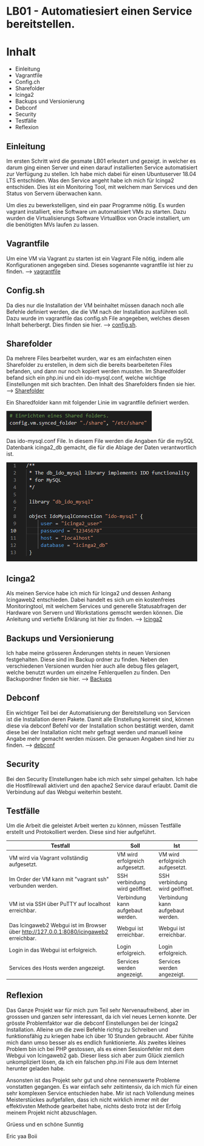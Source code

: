 # LB01 - Automatiesiert einen Service bereitstellen.

# Inhalt
- Einleitung
- Vagrantfile
- Config.ch
- Sharefolder
- Icinga2
- Backups und Versionierung
- Debconf
- Security
- Testfälle
- Reflexion

## Einleitung
Im ersten Schritt wird die gesmate LB01 erleutert und gezeigt. in welcher es darum ging einen Server und einen darauf installierten Service automatisiert zur Verfügung zu stellen. Ich habe mich dabei für einen Ubuntuserver 18.04 LTS entschiden. Was den Service angeht habe ich mich für Icinga2 entschiden. Dies ist ein Monitoring Tool, mit welchem man Services und den Status von Servern überwachen kann.

Um dies zu bewerkstelligen, sind ein paar Programme nötig. Es wurden vagrant installiert, eine Software um automatisiert VMs zu starten. Dazu wurden die Virtualisierungs Software VirtualBox von Oracle installiert, um die benötigten MVs laufen zu lassen.

## Vagrantfile
Um eine VM via Vagrant zu starten ist ein Vagrant File nötig, indem alle Konfigurationen angegeben sind. Dieses sogenannte vagrantfile ist hier zu finden. --> [vagrantfile](ubuntuserver/vagrantfile)

## Config.sh
Da dies nur die Installation der VM beinhaltet müssen danach noch alle Befehle definiert werden, die die VM nach der Installation ausführen soll. Dazu wurde im vagrantfile das config.sh File angegeben, welches diesen Inhalt beherbergt. Dies finden sie hier. --> [config.sh](ubuntuserver/config_v6.1.sh).


## Sharefolder
Da mehrere Files bearbeitet wurden, war es am einfachsten einen Sharefolder zu erstellen, in dem sich die bereits bearbeiteten Files befanden, und dann nur noch kopiert werden mussten. Im Sharedfolder befand sich ein php.ini und ein ido-mysql.conf, welche wichtige Einstellungen mit sich brachten. Den Inhalt des Sharefolders finden sie hier. --> [Sharefolder](share/)

Ein Sharedfolder kann mit folgender Linie im vagrantfile definiert werden.

![sharefolder](images/sharefolder.PNG)

Das ido-mysql.conf File. In diesem File werden die Angaben für die mySQL Datenbank icinga2_db gemacht, die für die Ablage der Daten verantwortlich ist.

![ido-mysql](images/ido-mysql.PNG)

## Icinga2
Als meinen Service habe ich mich für Icinga2 und dessen Anhang Icingaweb2 entschieden. Dabei handelt es sich um ein kostenfreies Monitoringtool, mit welchem Services und generelle Statusabfragen der Hardware von Servern und Workstations gemscht werden können. Die Anleitung und vertiefte Erklärung ist hier zu finden. --> [Icinga2](icinga2/)

## Backups und Versionierung
Ich habe meine grösseren Änderungen stehts in neuen Versionen festgehalten. Diese sind im Backup ordner zu finden. Neben den verschiedenen Versionen wurden hier auch alle debug files gelagert, welche benutzt wurden um einzelne Fehlerquellen zu finden. Den Backupordner finden sie hier. --> [Backups](backups/)

## Debconf
Ein wichtiger Teil bei der Automatisierung der Bereitstellung von Servicen ist die Installation deren Pakete. Damit alle EInstellung korrekt sind, können diese via debconf Befehl vor der Installation schon bestätigt werden, damit diese bei der Installation nicht mehr gefragt werden und manuell keine Angabe mehr gemacht werden müssen. Die genauen Angaben sind hier zu finden. --> [debconf](debconf/)

## Security
Bei den Security EInstellungen habe ich mich sehr simpel gehalten. Ich habe die Hostfilrewall aktiviert und den apache2 Service darauf erlaubt. Damit die Verbindung auf das Webgui weiterhin besteht.

## Testfälle

Um die Arbeit die geleistet Arbeit werten zu können, müssen Testfälle erstellt und Protokolliert werden. Diese sind hier aufgeführt.

| Testfall                                                  | Soll                               | Ist                                |
| --------------------------------------------------------- | ---------------------------------- | ---------------------------------- |
| VM wird via Vagrant vollständig aufgesetzt.               | VM wird erfolgreich aufgesetzt.    | VM wird erfolgreich aufgesetzt.    |
| Im Order der VM kann mit "vagrant ssh" verbunden werden.  | SSH verbindung wird geöffnet.      | SSH verbindung wird geöffnet.      |
| VM ist via SSH über PuTTY auf localhost erreichbar.       | Verbindung kann aufgebaut werden.  | Verbindung kann aufgebaut werden.  |
| Das Icingaweb2 Webgui ist im Browser über http://127.0.0.1:8080/icingaweb2 erreichbar.          | Webgui ist erreichbar.             | Webgui ist erreichbar.             |
| Login in das Webgui ist erfolgreich.                      | Login erfolgreich.                 | Login erfolgreich.                 |
| Services des Hosts werden angezeigt.                      | Services werden angezeigt.         | Services werden angezeigt.         |

## Reflexion
Das Ganze Projekt war für mich zum Teil sehr Nervenaufreibend, aber im grosssen und ganzen sehr interessant, da ich viel neues Lernen konnte. Der grösste Problemfaktor war die debconf Einstellungen bei der Icinga2 Installation. Alleine um die zwei Befehle richtig zu Schreiben und funktionsfähig zu kriegen habe ich über 10 Stunden gebraucht. Aber fühlte mich dann umso besser als es endlich funktionierte. Als zweites kleines Problem bin ich bei PHP gestossen, als es einen Sessionfehler mit dem Webgui von Icingaweb2 gab. Dieser liess sich aber zum Glück ziemlich unkompliziert lösen, da ich ein falschen php.ini File aus dem Internet herunter geladen habe.

Ansonsten ist das Projekt sehr gut und ohne nennenswerte Probleme vonstatten gegangen. Es war einfach sehr zeitintensiv, da ich mich für einen sehr komplexen Service entschieden habe. Mir ist nach Vollendung meines Meisterstückes aufgefallen, dass ich nicht wirklich immer mit der effektivsten Methode gearbeitet habe, nichts desto trotz ist der Erfolg meinem Projekt nicht abzuschlagen.

Grüess und en schöne Sunntig 

Eric yaa Boii